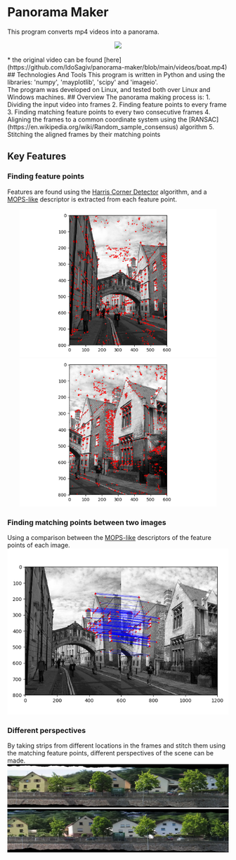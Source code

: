 # Panorama Maker
This program converts mp4 videos into a panorama.<br/>
<p align="center">
    <img src="images/boat_panorama.gif">
</p>
* the original video can be found [here](https://github.com/IdoSagiv/panorama-maker/blob/main/videos/boat.mp4)
## Technologies And Tools
This program is written in Python and using the libraries: 'numpy', 'mayplotlib', 'scipy' and 'imageio'.<br/>
The program was developed on Linux, and tested both over Linux and Windows machines.
## Overview
The panorama making process is:
1. Dividing the input video into frames
2. Finding feature points to every frame
3. Finding matching feature points to every two consecutive frames
4. Aligning the frames to a common coordinate system using the [RANSAC](https://en.wikipedia.org/wiki/Random_sample_consensus) algorithm
5. Stitching the aligned frames by their matching points

## Key Features
### Finding feature points
Features are found using the [Harris Corner Detector](https://en.wikipedia.org/wiki/Harris_Corner_Detector) algorithm, and a [MOPS-like](https://www.cs.cornell.edu/courses/cs6670/2011sp/projects/p1/webpages/6/webpage.html) descriptor is extracted from each feature point.<br/>
<p align="center">
    <img src="images/oxford1_feature_points.png" width="450">
    <img src="images/oxford2_feature_points.png" width="450">
</p>

### Finding matching points between two images
Using a comparison between the [MOPS-like](https://www.cs.cornell.edu/courses/cs6670/2011sp/projects/p1/webpages/6/webpage.html) descriptors of the feature points of each image.<br/>
![oxford_matching_points](https://github.com/IdoSagiv/panorama-maker/blob/main/images/oxford_matching_points.png?raw=true)<br/>
### Different perspectives
By taking strips from different locations in the frames and stitch them using the matching feature points, different perspectives of the scene can be made.<br/>
![first_perspective](https://github.com/IdoSagiv/panorama-maker/blob/main/perspective_panoramic_frames/boat/panorama01.png?raw=true)<br/>
![second_perspective](https://github.com/IdoSagiv/panorama-maker/blob/main/perspective_panoramic_frames/boat/panorama09.png?raw=true)<br/>
